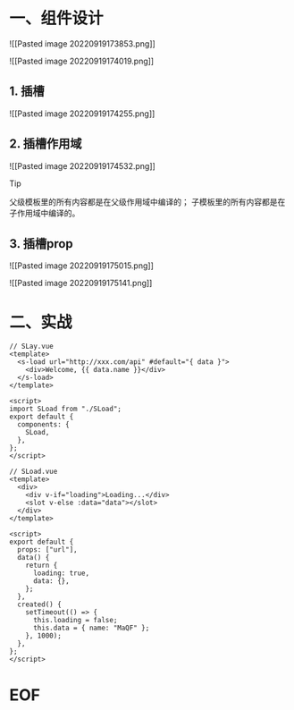 # 一、组件设计

![[Pasted image 20220919173853.png]]

![[Pasted image 20220919174019.png]]

## 1. 插槽

![[Pasted image 20220919174255.png]]

## 2. 插槽作用域

![[Pasted image 20220919174532.png]]

> [!TIP]
> 父级模板里的所有内容都是在父级作用域中编译的；
> 子模板里的所有内容都是在子作用域中编译的。

## 3. 插槽prop

![[Pasted image 20220919175015.png]]

![[Pasted image 20220919175141.png]]


# 二、实战

```vue
// SLay.vue
<template>
  <s-load url="http://xxx.com/api" #default="{ data }">
    <div>Welcome, {{ data.name }}</div>
  </s-load>
</template>

<script>
import SLoad from "./SLoad";
export default {
  components: {
    SLoad,
  },
};
</script>
```

```vue
// SLoad.vue
<template>
  <div>
    <div v-if="loading">Loading...</div>
    <slot v-else :data="data"></slot>
  </div>
</template>

<script>
export default {
  props: ["url"],
  data() {
    return {
      loading: true,
      data: {},
    };
  },
  created() {
    setTimeout(() => {
      this.loading = false;
      this.data = { name: "MaQF" };
    }, 1000);
  },
};
</script>
```



# EOF

